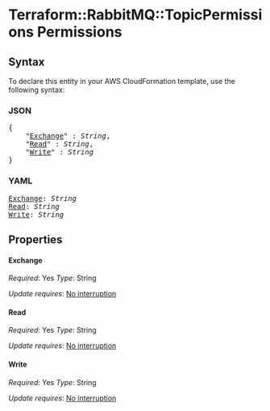 # Terraform::RabbitMQ::TopicPermissions Permissions

## Syntax

To declare this entity in your AWS CloudFormation template, use the following syntax:

### JSON

<pre>
{
    "<a href="#exchange" title="Exchange">Exchange</a>" : <i>String</i>,
    "<a href="#read" title="Read">Read</a>" : <i>String</i>,
    "<a href="#write" title="Write">Write</a>" : <i>String</i>
}
</pre>

### YAML

<pre>
<a href="#exchange" title="Exchange">Exchange</a>: <i>String</i>
<a href="#read" title="Read">Read</a>: <i>String</i>
<a href="#write" title="Write">Write</a>: <i>String</i>
</pre>

## Properties

#### Exchange

_Required_: Yes
_Type_: String

_Update requires_: [No interruption](https://docs.aws.amazon.com/AWSCloudFormation/latest/UserGuide/using-cfn-updating-stacks-update-behaviors.html#update-no-interrupt)

#### Read

_Required_: Yes
_Type_: String

_Update requires_: [No interruption](https://docs.aws.amazon.com/AWSCloudFormation/latest/UserGuide/using-cfn-updating-stacks-update-behaviors.html#update-no-interrupt)

#### Write

_Required_: Yes
_Type_: String

_Update requires_: [No interruption](https://docs.aws.amazon.com/AWSCloudFormation/latest/UserGuide/using-cfn-updating-stacks-update-behaviors.html#update-no-interrupt)

